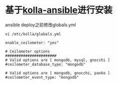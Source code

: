 # 基于[kolla-ansible](https://github.com/openstack/kolla-ansible)进行安装

ansible deploy之前修改globals.yml

```
vi /etc/kolla/globals.yml

enable_ceilometer: "yes"

# Ceilometer options
#######################
# Valid options are [ mongodb, mysql, gnocchi ]
#ceilometer_database_type: "mongodb"

# Valid options are [ mongodb, gnocchi, panko ]
#ceilometer_event_type: "mongodb"
```
